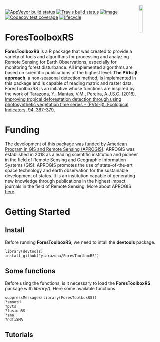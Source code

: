 <img src="https://raw.githubusercontent.com/ytarazona/ForesToolboxRS/master/man/figures/logo.png" align="right" width = 15%/>

[![AppVeyor build
status](https://ci.appveyor.com/api/projects/status/github/csaybar/forestoolboxrs?branch=dev&svg=true)](https://ci.appveyor.com/project/csaybar/forestoolboxrs)
[![Travis build
status](https://travis-ci.org/csaybar/ForesToolboxRS.svg?branch=master)](https://travis-ci.org/csaybar/ForesToolboxRS)
[![image](https://img.shields.io/badge/License-MIT-yellow.svg)](https://opensource.org/licenses/MIT)
[![Codecov test
coverage](https://codecov.io/gh/csaybar/ForesToolboxRS/branch/master/graph/badge.svg)](https://codecov.io/gh/csaybar/ForesToolboxRS?branch=dev)
[![lifecycle](https://img.shields.io/badge/lifecycle-stable-brightgreen.svg)](https://www.tidyverse.org/lifecycle/#experimental)

# ForesToolboxRS

**ForesToolboxRS** is a R package that was created to provide a variety of tools and algorithms for processing and analyzing Remote Sensing for Earth Observations, especially for monitoring forest disturbance. All implemented algorithms are based on scientific publications of the highest level. **The PVts-β approach**, a non-seasonal detection method, is implemented in this package and is capable of reading matrix and raster data. ForesToolboxRS is an initiative whose functions are inspired by the work of [Tarazona, Y., Mantas, V.M., Pereira, A.J.S.C. (2018). Improving tropical deforestation detection through using photosynthetic vegetation time series – (PVts-β). Ecological Indicators, 94, 367–379.](https://doi.org/10.1016/j.ecolind.2018.07.012)

# Funding

The development of this package was funded by [American Program in GIS and Remote Sensing (APROGIS)](https://www.apgis-rs.com/). ARROGIS was established in 2018 as a leading scientific institution and pioneer in the field of Remote Sensing and Geographic Information Systems (GIS). APROGIS promotes the use of state-of-the-art space technology and earth observation for the sustainable development of states. It is an institution capable of generating new knowledge through publications in the highest impact journals in the field of Remote Sensing. More about APROGIS [here](https://www.apgis-rs.com/acerca-de-nosotros/mision-y-vision).

# Getting Started

## Install
Before running **ForesToolboxRS**, we need to intall the **devtools** package.

    library(devtools)
    install_github("ytarazona/ForesToolboxRS")

## Some functions
Before using the functions, is it necessary to load the **ForesToolboxRS** package with *library()*. Here some available functions. 

    suppressMessages(library(ForesToolboxRS))
    ?smootH 
    ?pvts
    ?fusionRS
    ?sma
    ?ndfiSMA
## Tutorials
